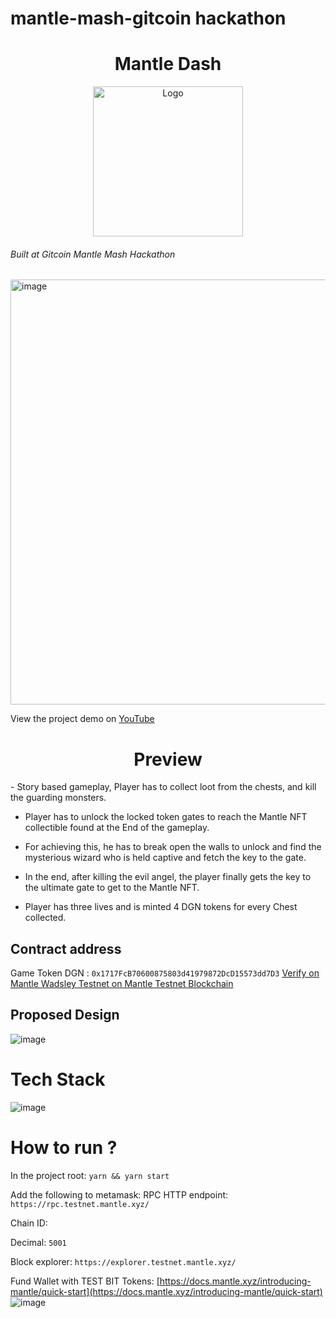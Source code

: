 # mantle-mash-gitcoin hackathon
<h1 align="center">Mantle Dash</h1>

<p align="center">
   <a href="/">
    <img src="https://github.com/lopeselio/mantle-mash-gitcoin/blob/master/mantledash.png" alt="Logo" width="240" height="240">
  </a> 

  <h6>Built at Gitcoin Mantle Mash Hackathon</h6>


  <img width="680" alt="image" src="https://user-images.githubusercontent.com/43913734/220740749-e9d57bc0-646e-495d-8c4e-ca2579eae874.png">




  </p>

  <p>View the project demo on <a href="https://youtu.be/tlukfoakCKo">YouTube</a></p>
</p>



<h1 align="center">Preview</h1>
- Story based gameplay, Player has to collect loot from the chests, and kill the guarding monsters.

- Player has to unlock the locked token gates to reach the Mantle NFT collectible found at the End of the gameplay.


- For achieving this, he has to break open the walls to unlock and find the mysterious wizard who is held captive and fetch the key to the gate.


- In the end, after killing the evil angel, the player finally gets the key to the ultimate gate to get to the Mantle NFT.


- Player has three lives and is minted 4 DGN tokens for every Chest collected.

## Contract address 
Game Token DGN : `0x1717FcB70600875803d41979872DcD15573dd7D3`
[Verify on Mantle Wadsley Testnet on Mantle Testnet Blockchain](https://explorer.testnet.mantle.xyz/address/0x1717FcB70600875803d41979872DcD15573dd7D3)  

## Proposed Design
![image](https://user-images.githubusercontent.com/43913734/220736521-dbdd9aeb-fecb-411c-bf30-f8f64f3e941b.png)



# Tech Stack
![image](https://user-images.githubusercontent.com/43913734/220737532-7323c7f0-f9e3-44b7-821d-7d8e274e5462.png)

# How to run ?

In the project root:
`yarn && yarn start`

Add the following to metamask:
RPC HTTP endpoint: `https://rpc.testnet.mantle.xyz/`


Chain ID:

Decimal: `5001`

Block explorer: `https://explorer.testnet.mantle.xyz/`

Fund Wallet with TEST BIT Tokens: [https://docs.mantle.xyz/introducing-mantle/quick-start](https://docs.mantle.xyz/introducing-mantle/quick-start)
![image](https://user-images.githubusercontent.com/43913734/220738255-141acb4a-63c2-4246-9451-8cfa7c08909b.png)
